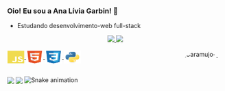 ### Oio! Eu sou a Ana Lívia Garbin! 👋

- Estudando desenvolvimento-web full-stack

<div align="center">
  <a href="https://github.com/analiviagarbin">
  <img height="180em" src="https://github-readme-stats.vercel.app/api?username=analiviagarbin&show_icons=true&theme=radical&include_all_commits=true&count_private=true"/>
  <img height="180em" src="https://github-readme-stats.vercel.app/api/top-langs/?username=analiviagarbin&layout=compact&langs_count=7&theme=radical"/>
</div>

  <div style="display: inline_block"><br>
  <img align="center" alt="Ana-Js" height="30" width="40" src="https://raw.githubusercontent.com/devicons/devicon/master/icons/javascript/javascript-plain.svg">
  <img align="center" alt="Ana-HTML" height="30" width="40" src="https://raw.githubusercontent.com/devicons/devicon/master/icons/html5/html5-original.svg">
  <img align="center" alt="Ana-CSS" height="30" width="40" src="https://raw.githubusercontent.com/devicons/devicon/master/icons/css3/css3-original.svg">
  <img align="center" alt="Ana-Python" height="30" width="40" src="https://raw.githubusercontent.com/devicons/devicon/master/icons/python/python-original.svg">
  <img align="right" alt="Caramujo-gif" height="150" style="border-radius:50px;" src="https://data.whicdn.com/images/152926369/original.gif">
  </div>

  ## 
  
  <a href = "mailto:analiviamgarbin@gmail.com"><img align="center" src="https://img.shields.io/badge/-Gmail-%23333?style=for-the-badge&logo=gmail&logoColor=white" target="_blank"></a>
  <a href="https://www.linkedin.com/in/ana-l%C3%ADvia-magalh%C3%A3es-garbin-70bb45215/" target="_blank"><img align="center" src="https://img.shields.io/badge/-LinkedIn-%230077B5?style=for-the-badge&logo=linkedin&logoColor=white" target="_blank"></a> 
  ![Snake animation](https://github.com/analiviagarbin/analiviagarbin/blob/output/github-contribution-grid-snake.svg)
